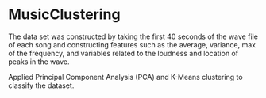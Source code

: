 # MusicClustering

The data set was constructed by taking the first 40 seconds of the wave file of each song and constructing features such as the average, variance, max of the frequency, and variables related to the loudness and location of peaks in the wave.  

Applied Principal Component Analysis (PCA) and K-Means clustering to classify the dataset.
